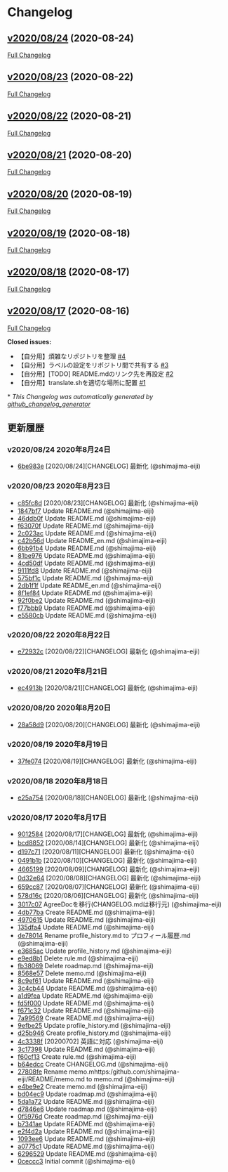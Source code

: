 # Changelog

## [v2020/08/24](https://github.com/shimajima-eiji/shimajima-eiji/tree/v2020/08/24) (2020-08-24)

[Full Changelog](https://github.com/shimajima-eiji/shimajima-eiji/compare/v2020/08/23...v2020/08/24)

## [v2020/08/23](https://github.com/shimajima-eiji/shimajima-eiji/tree/v2020/08/23) (2020-08-22)

[Full Changelog](https://github.com/shimajima-eiji/shimajima-eiji/compare/v2020/08/22...v2020/08/23)

## [v2020/08/22](https://github.com/shimajima-eiji/shimajima-eiji/tree/v2020/08/22) (2020-08-21)

[Full Changelog](https://github.com/shimajima-eiji/shimajima-eiji/compare/v2020/08/21...v2020/08/22)

## [v2020/08/21](https://github.com/shimajima-eiji/shimajima-eiji/tree/v2020/08/21) (2020-08-20)

[Full Changelog](https://github.com/shimajima-eiji/shimajima-eiji/compare/v2020/08/20...v2020/08/21)

## [v2020/08/20](https://github.com/shimajima-eiji/shimajima-eiji/tree/v2020/08/20) (2020-08-19)

[Full Changelog](https://github.com/shimajima-eiji/shimajima-eiji/compare/v2020/08/19...v2020/08/20)

## [v2020/08/19](https://github.com/shimajima-eiji/shimajima-eiji/tree/v2020/08/19) (2020-08-18)

[Full Changelog](https://github.com/shimajima-eiji/shimajima-eiji/compare/v2020/08/18...v2020/08/19)

## [v2020/08/18](https://github.com/shimajima-eiji/shimajima-eiji/tree/v2020/08/18) (2020-08-17)

[Full Changelog](https://github.com/shimajima-eiji/shimajima-eiji/compare/v2020/08/17...v2020/08/18)

## [v2020/08/17](https://github.com/shimajima-eiji/shimajima-eiji/tree/v2020/08/17) (2020-08-16)

[Full Changelog](https://github.com/shimajima-eiji/shimajima-eiji/compare/0ceccc34621204785a1be4c8b781f005d76b2ac9...v2020/08/17)

**Closed issues:**

- 【自分用】煩雑なリポジトリを整理 [\#4](https://github.com/shimajima-eiji/shimajima-eiji/issues/4)
- 【自分用】ラベルの設定をリポジトリ間で共有する [\#3](https://github.com/shimajima-eiji/shimajima-eiji/issues/3)
- 【自分用】\[TODO\] README.mdのリンク先を再設定 [\#2](https://github.com/shimajima-eiji/shimajima-eiji/issues/2)
- 【自分用】translate.shを適切な場所に配置 [\#1](https://github.com/shimajima-eiji/shimajima-eiji/issues/1)



\* *This Changelog was automatically generated by [github_changelog_generator](https://github.com/github-changelog-generator/github-changelog-generator)*
## 更新履歴

### v2020/08/24 2020年8月24日
- [6be983e](https://github.com/shimajima-eiji/shimajima-eiji/commit/6be983ef3892a75ae0592e8bdd9960864c6260be) [2020/08/24][CHANGELOG] 最新化 (@shimajima-eiji)

### v2020/08/23 2020年8月23日
- [c85fc8d](https://github.com/shimajima-eiji/shimajima-eiji/commit/c85fc8daa911d683fe286ef94878b4f1a4ab0449) [2020/08/23][CHANGELOG] 最新化 (@shimajima-eiji)
- [1847bf7](https://github.com/shimajima-eiji/shimajima-eiji/commit/1847bf7d12ec0c58372639adf2e9d70f0ab0da22) Update README.md (@shimajima-eiji)
- [46ddb0f](https://github.com/shimajima-eiji/shimajima-eiji/commit/46ddb0f441d3f843a0ca5b84ab958b2343f23f14) Update README.md (@shimajima-eiji)
- [f63070f](https://github.com/shimajima-eiji/shimajima-eiji/commit/f63070f9135166f0ce69b1d0db19abc2acd4db4b) Update README.md (@shimajima-eiji)
- [2c023ac](https://github.com/shimajima-eiji/shimajima-eiji/commit/2c023aca58dce8ce6c00846139cd170d301068e6) Update README.md (@shimajima-eiji)
- [c42b56d](https://github.com/shimajima-eiji/shimajima-eiji/commit/c42b56d4c800f6f75cb0e0c50d94a58da0e6ce40) Update README_en.md (@shimajima-eiji)
- [6bb91b4](https://github.com/shimajima-eiji/shimajima-eiji/commit/6bb91b4da8195198b9de4a700470e89fdb70f5d0) Update README.md (@shimajima-eiji)
- [81be976](https://github.com/shimajima-eiji/shimajima-eiji/commit/81be9765aa086023dd251be9b7b39a96575bd4f7) Update README.md (@shimajima-eiji)
- [4cd50df](https://github.com/shimajima-eiji/shimajima-eiji/commit/4cd50dfd0355b051b908906ae66fdc52703f0b27) Update README.md (@shimajima-eiji)
- [9111fd8](https://github.com/shimajima-eiji/shimajima-eiji/commit/9111fd8780044b7d606f84f2d2209944e8e1ab46) Update README.md (@shimajima-eiji)
- [575bf1c](https://github.com/shimajima-eiji/shimajima-eiji/commit/575bf1c5212d8d3f86d0691d4c802c135a66f30f) Update README.md (@shimajima-eiji)
- [2db1f1f](https://github.com/shimajima-eiji/shimajima-eiji/commit/2db1f1f323475831ada3425da5c5e95a2ad97af1) Update README_en.md (@shimajima-eiji)
- [8f1ef84](https://github.com/shimajima-eiji/shimajima-eiji/commit/8f1ef848a1d9d1415bf4f51d46ed88f6b74e342e) Update README.md (@shimajima-eiji)
- [92f0be2](https://github.com/shimajima-eiji/shimajima-eiji/commit/92f0be26d0bb3985ddc56f0788af1620f08a0c30) Update README.md (@shimajima-eiji)
- [f77bbb9](https://github.com/shimajima-eiji/shimajima-eiji/commit/f77bbb95033921974ac56d986d4ea700a89b673d) Update README.md (@shimajima-eiji)
- [e5580cb](https://github.com/shimajima-eiji/shimajima-eiji/commit/e5580cb19bf179347b798b85d80fa59d67fbcf53) Update README.md (@shimajima-eiji)

### v2020/08/22 2020年8月22日
- [e72932c](https://github.com/shimajima-eiji/shimajima-eiji/commit/e72932cb8c3d137f8c976ae324b62262c8674199) [2020/08/22][CHANGELOG] 最新化 (@shimajima-eiji)

### v2020/08/21 2020年8月21日
- [ec4913b](https://github.com/shimajima-eiji/shimajima-eiji/commit/ec4913bff166db5d75fb96852559136af893965b) [2020/08/21][CHANGELOG] 最新化 (@shimajima-eiji)

### v2020/08/20 2020年8月20日
- [28a58d9](https://github.com/shimajima-eiji/shimajima-eiji/commit/28a58d9733676ce06870a72c092d9a10b6f40e04) [2020/08/20][CHANGELOG] 最新化 (@shimajima-eiji)

### v2020/08/19 2020年8月19日
- [37fe074](https://github.com/shimajima-eiji/shimajima-eiji/commit/37fe0744db4075620937cc65457af407f2647141) [2020/08/19][CHANGELOG] 最新化 (@shimajima-eiji)

### v2020/08/18 2020年8月18日
- [e25a754](https://github.com/shimajima-eiji/shimajima-eiji/commit/e25a75495d03ddf293e9a3e31fea83ee98e7a231) [2020/08/18][CHANGELOG] 最新化 (@shimajima-eiji)

### v2020/08/17 2020年8月17日
- [9012584](https://github.com/shimajima-eiji/shimajima-eiji/commit/90125842e9d7c348404577057019b638c73dcf06) [2020/08/17][CHANGELOG] 最新化 (@shimajima-eiji)
- [bcd8852](https://github.com/shimajima-eiji/shimajima-eiji/commit/bcd885299b12e06d074da031892e90eabedf1644) [2020/08/14][CHANGELOG] 最新化 (@shimajima-eiji)
- [d197c71](https://github.com/shimajima-eiji/shimajima-eiji/commit/d197c71dd186ab1de941c4b09724142da7ff1969) [2020/08/11][CHANGELOG] 最新化 (@shimajima-eiji)
- [0491b1b](https://github.com/shimajima-eiji/shimajima-eiji/commit/0491b1bcb9f4adf4f5df720a46cdc2d69685709d) [2020/08/10][CHANGELOG] 最新化 (@shimajima-eiji)
- [4665199](https://github.com/shimajima-eiji/shimajima-eiji/commit/4665199fd08b52f1b8ae5be1922e5c9dd3c8d638) [2020/08/09][CHANGELOG] 最新化 (@shimajima-eiji)
- [0d32e64](https://github.com/shimajima-eiji/shimajima-eiji/commit/0d32e6450ebe0f1e72bc8d6e809b76fc137370a0) [2020/08/08][CHANGELOG] 最新化 (@shimajima-eiji)
- [659cc87](https://github.com/shimajima-eiji/shimajima-eiji/commit/659cc877afa5f4875907a63962b835aaab9fe550) [2020/08/07][CHANGELOG] 最新化 (@shimajima-eiji)
- [578d16c](https://github.com/shimajima-eiji/shimajima-eiji/commit/578d16cd554611154f3cb8cb51c0de0044d67c82) [2020/08/06][CHANGELOG] 最新化 (@shimajima-eiji)
- [3017c07](https://github.com/shimajima-eiji/shimajima-eiji/commit/3017c0758abbde431d75d28357343ac5e48be96b) AgreeDocを移行(CHANGELOG.mdは移行元) (@shimajima-eiji)
- [4db77ba](https://github.com/shimajima-eiji/shimajima-eiji/commit/4db77baec56cfbacea52ab1c21f26f05376f0fea) Create README.md (@shimajima-eiji)
- [4970615](https://github.com/shimajima-eiji/shimajima-eiji/commit/4970615ba10775bc9f72280dd76bf09eb65965fc) Update README.md (@shimajima-eiji)
- [135dfa4](https://github.com/shimajima-eiji/shimajima-eiji/commit/135dfa4ded80dcfb8e9cf4b71fc67146c06be9c0) Update README.md (@shimajima-eiji)
- [de78014](https://github.com/shimajima-eiji/shimajima-eiji/commit/de78014a7e5fa954edcfca5c2bb4931531149f0a) Rename profile_history.md to プロフィール履歴.md (@shimajima-eiji)
- [e3685ac](https://github.com/shimajima-eiji/shimajima-eiji/commit/e3685ac10c0c2b778c763cff101469b85ccdbc2a) Update profile_history.md (@shimajima-eiji)
- [e9ed8b1](https://github.com/shimajima-eiji/shimajima-eiji/commit/e9ed8b1ee9019373d9fce765df68b1a8f711a7a6) Delete rule.md (@shimajima-eiji)
- [fb38069](https://github.com/shimajima-eiji/shimajima-eiji/commit/fb380699f75ebe7ea3193d78635e03e646475ab2) Delete roadmap.md (@shimajima-eiji)
- [8568e57](https://github.com/shimajima-eiji/shimajima-eiji/commit/8568e57e169ba79b65504c02672c576ee2c314e4) Delete memo.md (@shimajima-eiji)
- [8c9ef61](https://github.com/shimajima-eiji/shimajima-eiji/commit/8c9ef613950016c4fc25bbd9cad9faba26bf1287) Update README.md (@shimajima-eiji)
- [3c4cb44](https://github.com/shimajima-eiji/shimajima-eiji/commit/3c4cb4446b517b53574f19898cc4f1447816c4e0) Update README.md (@shimajima-eiji)
- [a1d9fea](https://github.com/shimajima-eiji/shimajima-eiji/commit/a1d9fea40862649ad00535209d11bb970eee7d90) Update README.md (@shimajima-eiji)
- [fd5f000](https://github.com/shimajima-eiji/shimajima-eiji/commit/fd5f0005a3e1009332cec6c0e293193e9028a1b7) Update README.md (@shimajima-eiji)
- [f671c32](https://github.com/shimajima-eiji/shimajima-eiji/commit/f671c322318ca05e4dfe4923febe507309ea8b84) Update README.md (@shimajima-eiji)
- [7a99569](https://github.com/shimajima-eiji/shimajima-eiji/commit/7a995695b8a798fffdba09c8342a29ca9fc1155d) Create README.md (@shimajima-eiji)
- [9efbe25](https://github.com/shimajima-eiji/shimajima-eiji/commit/9efbe25c30fea914c5f906aaaa0f8b27b318d4d9) Update profile_history.md (@shimajima-eiji)
- [d25b946](https://github.com/shimajima-eiji/shimajima-eiji/commit/d25b946a89506d84d613ce2245bbe897ab1328a4) Create profile_history.md (@shimajima-eiji)
- [4c3338f](https://github.com/shimajima-eiji/shimajima-eiji/commit/4c3338f65a9f4a8663f64a1b48cfd488fac1a5c9) [20200702] 英語に対応 (@shimajima-eiji)
- [3c17398](https://github.com/shimajima-eiji/shimajima-eiji/commit/3c173981ba83a564a32fad79be854c2bbd19c11f) Update README.md (@shimajima-eiji)
- [f60cf13](https://github.com/shimajima-eiji/shimajima-eiji/commit/f60cf130d1a05626f7f1f4d156d8e79501fa6d4c) Create rule.md (@shimajima-eiji)
- [b64edcc](https://github.com/shimajima-eiji/shimajima-eiji/commit/b64edcc542836aead9ea8b856b29fc14e9473247) Create CHANGELOG.md (@shimajima-eiji)
- [27808fe](https://github.com/shimajima-eiji/shimajima-eiji/commit/27808fe737d0982ba11d1b563b26e090700c9542) Rename memo.mhttps:/github.com/shimajima-eiji/README/memo.md to memo.md (@shimajima-eiji)
- [e4be9e2](https://github.com/shimajima-eiji/shimajima-eiji/commit/e4be9e27665be84e491a4b915a0816a080b0b3b9) Create memo.md (@shimajima-eiji)
- [bd04ec9](https://github.com/shimajima-eiji/shimajima-eiji/commit/bd04ec927c2a94a9edacfeef1f2eebf18280a89d) Update roadmap.md (@shimajima-eiji)
- [5da1a72](https://github.com/shimajima-eiji/shimajima-eiji/commit/5da1a72edc2369a3a03f432e120c506e0f442f4f) Update README.md (@shimajima-eiji)
- [d7846e6](https://github.com/shimajima-eiji/shimajima-eiji/commit/d7846e65a22ecadcad03e92b392ec47396930217) Update roadmap.md (@shimajima-eiji)
- [0f5976d](https://github.com/shimajima-eiji/shimajima-eiji/commit/0f5976d0c922ff7a5e952093a3b9bf478a0223ce) Create roadmap.md (@shimajima-eiji)
- [b7341ae](https://github.com/shimajima-eiji/shimajima-eiji/commit/b7341aebbd9752105b78e087be30ab3c90535613) Update README.md (@shimajima-eiji)
- [e2f4d2a](https://github.com/shimajima-eiji/shimajima-eiji/commit/e2f4d2a910cfa978d6a71752eeff566a08395fa9) Update README.md (@shimajima-eiji)
- [1093ee6](https://github.com/shimajima-eiji/shimajima-eiji/commit/1093ee67b1e0e3f5af3829f4daa824c0b93a72ff) Update README.md (@shimajima-eiji)
- [a0775c1](https://github.com/shimajima-eiji/shimajima-eiji/commit/a0775c1e3ac7a609997fa3c16aab4ede4d08d9c9) Update README.md (@shimajima-eiji)
- [6296529](https://github.com/shimajima-eiji/shimajima-eiji/commit/62965292f71f1fbb4a7b6fc072ddf45b62d6887c) Update README.md (@shimajima-eiji)
- [0ceccc3](https://github.com/shimajima-eiji/shimajima-eiji/commit/0ceccc34621204785a1be4c8b781f005d76b2ac9) Initial commit (@shimajima-eiji)